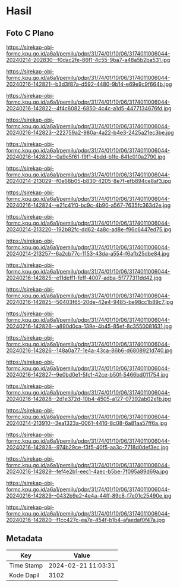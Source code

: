 # Hasil

## Foto C Plano

https://sirekap-obj-formc.kpu.go.id/a6a1/pemilu/pdpr/31/74/01/10/06/3174011006044-20240214-202830--f0dac2fe-86f1-4c55-9ba7-a48a5b2ba531.jpg

https://sirekap-obj-formc.kpu.go.id/a6a1/pemilu/pdpr/31/74/01/10/06/3174011006044-20240216-142821--b3d3f87a-d592-4480-9b14-e69e9c9f664b.jpg

https://sirekap-obj-formc.kpu.go.id/a6a1/pemilu/pdpr/31/74/01/10/06/3174011006044-20240216-142822--4f4c6082-6850-4c4c-a1d5-4477134676fd.jpg

https://sirekap-obj-formc.kpu.go.id/a6a1/pemilu/pdpr/31/74/01/10/06/3174011006044-20240216-142823--222759a2-980a-4a22-b4e3-2425a21ec3be.jpg

https://sirekap-obj-formc.kpu.go.id/a6a1/pemilu/pdpr/31/74/01/10/06/3174011006044-20240216-142823--0a9e5f61-f9f1-4bdd-b1fe-841c010a2790.jpg

https://sirekap-obj-formc.kpu.go.id/a6a1/pemilu/pdpr/31/74/01/10/06/3174011006044-20240214-213029--f0e68b05-b830-4205-8e7f-efb894ce8af3.jpg

https://sirekap-obj-formc.kpu.go.id/a6a1/pemilu/pdpr/31/74/01/10/06/3174011006044-20240216-142824--e21c41f0-bc9c-4b90-a567-7635fc363d2e.jpg

https://sirekap-obj-formc.kpu.go.id/a6a1/pemilu/pdpr/31/74/01/10/06/3174011006044-20240214-213220--192b82fc-dd62-4a8c-ad8e-f96c6447ed75.jpg

https://sirekap-obj-formc.kpu.go.id/a6a1/pemilu/pdpr/31/74/01/10/06/3174011006044-20240214-213257--6a2cb77c-1153-43da-a554-f6afb25dbe84.jpg

https://sirekap-obj-formc.kpu.go.id/a6a1/pemilu/pdpr/31/74/01/10/06/3174011006044-20240216-142825--e11deff1-feff-4007-adba-5f777311dd42.jpg

https://sirekap-obj-formc.kpu.go.id/a6a1/pemilu/pdpr/31/74/01/10/06/3174011006044-20240216-142825--50403f65-20de-42e4-9485-be98cc1b89c7.jpg

https://sirekap-obj-formc.kpu.go.id/a6a1/pemilu/pdpr/31/74/01/10/06/3174011006044-20240216-142826--a890d0ca-139e-4b45-85ef-8c3550081631.jpg

https://sirekap-obj-formc.kpu.go.id/a6a1/pemilu/pdpr/31/74/01/10/06/3174011006044-20240216-142826--148a0a77-1e4a-43ca-86b6-d6808921d740.jpg

https://sirekap-obj-formc.kpu.go.id/a6a1/pemilu/pdpr/31/74/01/10/06/3174011006044-20240216-142827--9e0bd0e1-5fc1-42ce-b50f-5466bd011754.jpg

https://sirekap-obj-formc.kpu.go.id/a6a1/pemilu/pdpr/31/74/01/10/06/3174011006044-20240216-142828--2d1e372d-10b4-4505-a127-07392ab02e1b.jpg

https://sirekap-obj-formc.kpu.go.id/a6a1/pemilu/pdpr/31/74/01/10/06/3174011006044-20240214-213910--3ea1323a-0061-4416-8c08-6a81aa57ff6a.jpg

https://sirekap-obj-formc.kpu.go.id/a6a1/pemilu/pdpr/31/74/01/10/06/3174011006044-20240216-142828--974b29ce-f3f5-40f5-aa3c-7718d0def3ec.jpg

https://sirekap-obj-formc.kpu.go.id/a6a1/pemilu/pdpr/31/74/01/10/06/3174011006044-20240216-142829--fef4e2b1-eec1-4aec-b5be-7f095a89d69a.jpg

https://sirekap-obj-formc.kpu.go.id/a6a1/pemilu/pdpr/31/74/01/10/06/3174011006044-20240216-142829--0432b9e2-4e4a-44ff-89c8-f7e01c25490e.jpg

https://sirekap-obj-formc.kpu.go.id/a6a1/pemilu/pdpr/31/74/01/10/06/3174011006044-20240216-142820--f1cc427c-ea7e-454f-b1b4-afaedaf0f47a.jpg


## Metadata

| Key        | Value               |
| ---------- | ------------------- |
| Time Stamp | 2024-02-21 11:03:31 |
| Kode Dapil | 3102                |



